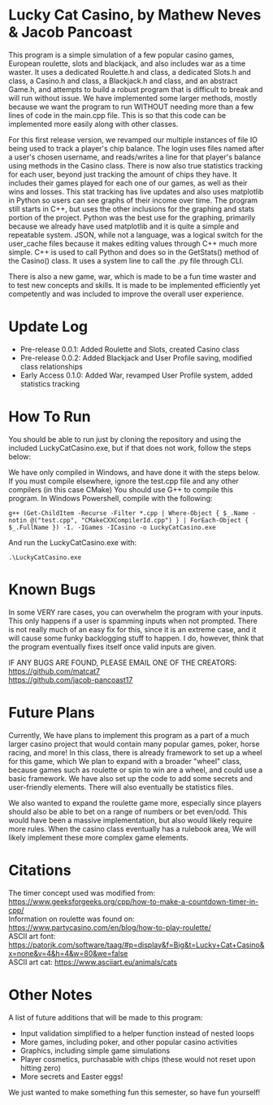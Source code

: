 # Lucky Cat Casino, by Mathew Neves & Jacob Pancoast

This program is a simple simulation of a few popular casino games, European roulette, slots and blackjack, and also includes war as a time waster. It uses a dedicated Roulette.h and class, a
dedicated Slots.h and class, a Casino.h and class, a Blackjack.h and class, and an abstract Game.h, and attempts to build a robust program that is difficult 
to break and will run without issue. We have implemented some larger methods, mostly because we want the program to run WITHOUT needing more than a few lines of code 
in the main.cpp file. This is so that this code can be implemented more easily along with other classes. 

For this first release version, we revamped our multiple instances of file IO being used to track a player's chip balance. The login uses files named after a user's chosen username, and 
reads/writes a line for that player's balance using methods in the Casino class. There is now also true statistics tracking for each user, beyond just tracking the amount of chips they have. 
It includes their games played for each one of our games, as well as their wins and losses. This stat tracking has live updates and also uses matplotlib in Python so users 
can see graphs of their income over time. The program still starts in C++, but uses the other inclusions for the graphing and stats portion of the project. Python was the 
best use for the graphing, primarily because we already have used matplotlib and it is quite a simple and repeatable system. JSON, while not a language, was a logical switch for the user_cache files 
because it makes editing values through C++ much more simple. C++ is used to call Python and does so in the GetStats() method of the Casino() class. It uses a system line to call the .py 
file through CLI. 

There is also a new game, war, which is made to be a fun time waster and to test new concepts and skills. It is made to be implemented efficiently yet competently and was included 
to improve the overall user experience.

# Update Log
* Pre-release 0.0.1: Added Roulette and Slots, created Casino class
* Pre-release 0.0.2: Added Blackjack and User Profile saving, modified class relationships
* Early Access 0.1.0: Added War, revamped User Profile system, added statistics tracking

# How To Run

You should be able to run just by cloning the repository and using the included LuckyCatCasino.exe, but if that does not work, follow the steps below:

We have only compiled in Windows, and have done it with the steps below. If you must compile elsewhere, ignore the test.cpp file and any other compilers (in this case CMake)
You should use G++ to compile this program. In Windows Powershell, compile with the following:

```
g++ (Get-ChildItem -Recurse -Filter *.cpp | Where-Object { $_.Name -notin @("test.cpp", "CMakeCXXCompilerId.cpp") } | ForEach-Object { $_.FullName }) -I. -IGames -ICasino -o LuckyCatCasino.exe
```

And run the LuckyCatCasino.exe with:

``` 
.\LuckyCatCasino.exe
```

# Known Bugs

In some VERY rare cases, you can overwhelm the program with your inputs. This only happens if a user is spamming inputs when not prompted. 
There is not really much of an easy fix for this, since it is an extreme case, and it will cause some funky backlogging stuff to happen. I do, 
however, think that the program eventually fixes itself once valid inputs are given.

IF ANY BUGS ARE FOUND, PLEASE EMAIL ONE OF THE CREATORS:  
https://github.com/matcat7  
https://github.com/jacob-pancoast17  


# Future Plans

Currently, We have plans to implement this program as a part of a much larger casino project that would contain many
popular games, poker, horse racing, and more! In this class, there is already framework to set up a wheel for 
this game, which We plan to expand with a broader "wheel" class, because games such as roulette
or spin to win are a wheel, and could use a basic framework. We have also set up the code to add some secrets
and user-friendly elements. There will also eventually be statistics files.
  
We also wanted to expand the roulette game more, especially since players should also be able to bet on a range of numbers
or bet even/odd. This would have been a massive implementation, but also would likely require more rules. When the casino
class eventually has a rulebook area, We will likely implement these more complex game elements.

# Citations

The timer concept used was modified from: https://www.geeksforgeeks.org/cpp/how-to-make-a-countdown-timer-in-cpp/  
Information on roulette was found on: https://www.partycasino.com/en/blog/how-to-play-roulette/  
ASCII art font: https://patorjk.com/software/taag/#p=display&f=Big&t=Lucky+Cat+Casino&x=none&v=4&h=4&w=80&we=false  
ASCII art cat: https://www.asciiart.eu/animals/cats  

# Other Notes

A list of future additions that will be made to this program:
* Input validation simplified to a helper function instead of nested loops
* More games, including poker, and other popular casino activities
* Graphics, including simple game simulations
* Player cosmetics, purchasable with chips (these would not reset upon hitting zero)
* More secrets and Easter eggs!
  
We just wanted to make something fun this semester, so have fun yourself!
